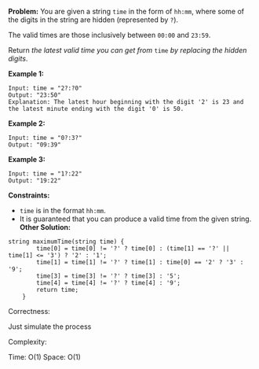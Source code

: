 **Problem:**
You are given a string `time` in the form of `hh:mm`, where some of the digits in the string are hidden (represented by `?`).

The valid times are those inclusively between `00:00` and `23:59`.

Return *the latest valid time you can get from* `time` *by replacing the hidden* *digits*.

 

**Example 1:**

```
Input: time = "2?:?0"
Output: "23:50"
Explanation: The latest hour beginning with the digit '2' is 23 and the latest minute ending with the digit '0' is 50.
```

**Example 2:**

```
Input: time = "0?:3?"
Output: "09:39"
```

**Example 3:**

```
Input: time = "1?:22"
Output: "19:22"
```

 

**Constraints:**

- `time` is in the format `hh:mm`.
- It is guaranteed that you can produce a valid time from the given string.
**Other Solution:**
```
string maximumTime(string time) {
        time[0] = time[0] != '?' ? time[0] : (time[1] == '?' || time[1] <= '3') ? '2' : '1';
        time[1] = time[1] != '?' ? time[1] : time[0] == '2' ? '3' : '9';
        time[3] = time[3] != '?' ? time[3] : '5';
        time[4] = time[4] != '?' ? time[4] : '9';
        return time;
    }
```
Correctness:

Just simulate the process

Complexity:

Time: O(1)
Space: O(1)